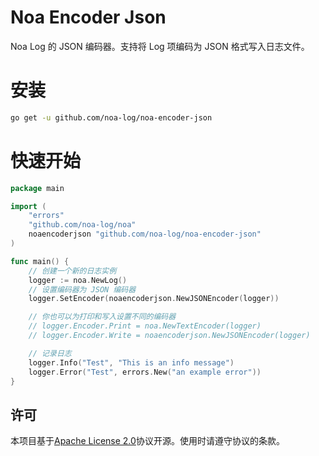 # Noa Encoder Json
Noa Log 的 JSON 编码器。支持将 Log 项编码为 JSON 格式写入日志文件。

# 安装
```bash
go get -u github.com/noa-log/noa-encoder-json
```

# 快速开始
```go
package main

import (
    "errors"
    "github.com/noa-log/noa"
    noaencoderjson "github.com/noa-log/noa-encoder-json"
)

func main() {
    // 创建一个新的日志实例
    logger := noa.NewLog()
    // 设置编码器为 JSON 编码器
    logger.SetEncoder(noaencoderjson.NewJSONEncoder(logger))

    // 你也可以为打印和写入设置不同的编码器
    // logger.Encoder.Print = noa.NewTextEncoder(logger)
    // logger.Encoder.Write = noaencoderjson.NewJSONEncoder(logger)

    // 记录日志
    logger.Info("Test", "This is an info message")
    logger.Error("Test", errors.New("an example error"))
}
```

## 许可
本项目基于[Apache License 2.0](https://www.apache.org/licenses/LICENSE-2.0)协议开源。使用时请遵守协议的条款。